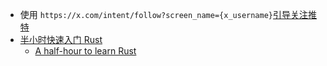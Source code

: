 - 使用 `https://x.com/intent/follow?screen_name={x_username}`[引导关注推特](https://x.com/boo_hz/status/1850025278476779530)
- [半小时快速入门 Rust](https://x.com/ilovek8s/status/1849630097025925149)
	- [A half-hour to learn Rust](https://fasterthanli.me/articles/a-half-hour-to-learn-rust)